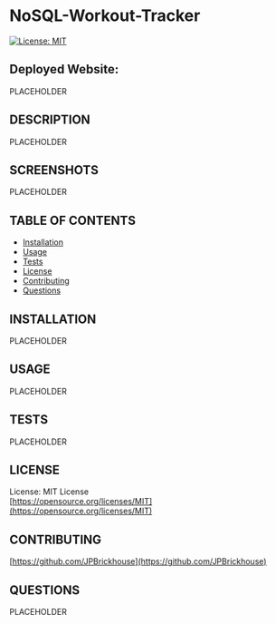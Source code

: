 # NoSQL-Workout-Tracker

[![License: MIT](https://img.shields.io/badge/License-MIT-yellow.svg)](https://opensource.org/licenses/MIT)

## Deployed Website:
PLACEHOLDER

## DESCRIPTION
PLACEHOLDER

## SCREENSHOTS
PLACEHOLDER

## TABLE OF CONTENTS
* [Installation](#installation)
* [Usage](#usage)
* [Tests](#tests)
* [License](#license)
* [Contributing](#contributing)
* [Questions](#questions)

## INSTALLATION
PLACEHOLDER

## USAGE
PLACEHOLDER

## TESTS
PLACEHOLDER

## LICENSE
License: MIT License<br>
[https://opensource.org/licenses/MIT](https://opensource.org/licenses/MIT)

## CONTRIBUTING
[https://github.com/JPBrickhouse](https://github.com/JPBrickhouse)

## QUESTIONS
PLACEHOLDER